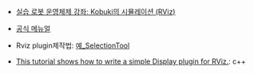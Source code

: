 

- [실습 로봇 운영체제 강좌: Kobuki의 시뮬레이션 (RViz)](http://cafe.naver.com/openrt/6211)


- [공식 메뉴얼](http://wiki.ros.org/rviz)

- Rviz plugin제작법: [예_SelectionTool](https://github.com/tu-rbo/turbo-ros-pkg/tree/master/selected_points_publisher)


- [This tutorial shows how to write a simple Display plugin for RViz.](http://docs.ros.org/kinetic/api/rviz_plugin_tutorials/html/display_plugin_tutorial.html): c++